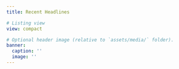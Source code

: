 ```yaml
---
title: Recent Headlines

# Listing view
view: compact

# Optional header image (relative to `assets/media/` folder).
banner:
  caption: ''
  image: ''
---
```

